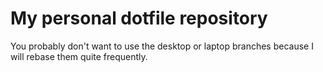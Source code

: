 # My personal dotfile repository

You probably don't want to use the desktop or laptop branches because I will
rebase them quite frequently.
